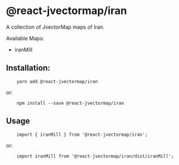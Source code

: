 # @react-jvectormap/iran

A collection of JvectorMap maps of Iran.

Available Maps:

- iranMill

## Installation:

```
    yarn add @react-jvectormap/iran
```

or:

```
    npm install --save @react-jvectormap/iran
```

## Usage

```
    import { iranMill } from '@react-jvectormap/iran';
```

or:

```
    import iranMill from '@react-jvectormap/iran/dist/iranMill';
```

